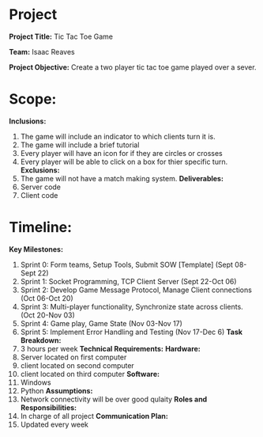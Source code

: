 # Project
**Project Title:**
Tic Tac Toe Game

**Team:**
Isaac Reaves

**Project Objective:**
Create a two player tic tac toe game played over a sever.

# Scope:
**Inclusions:**
1. The game will include an indicator to which clients turn it is.
2. The game will include a brief tutorial
3. Every player will have an icon for if they are circles or crosses
4. Every player will be able to click on a box for thier specific turn.
**Exclusions:**
1. The game will not have a match making system.
**Deliverables:**
1. Server code
2. Client code

# Timeline:
**Key Milestones:**
1. Sprint 0: Form teams, Setup Tools, Submit SOW [Template] (Sept 08-Sept 22)
2. Sprint 1: Socket Programming, TCP Client Server (Sept 22-Oct 06)
3. Sprint 2:  Develop Game Message Protocol, Manage Client connections (Oct 06-Oct 20)
4. Sprint 3:  Multi-player functionality, Synchronize state across clients. (Oct 20-Nov 03)
5. Sprint 4:  Game play, Game State (Nov 03-Nov 17)
6. Sprint 5: Implement Error Handling and Testing (Nov 17-Dec 6)
**Task Breakdown:**
1. 3 hours per week
**Technical Requirements:**
**Hardware:**
1. Server located on first computer
2. client located on second computer
3. client located on third computer
**Software:**
1. Windows
2. Python
**Assumptions:**
1. Network connectivity will be over good qulaity
**Roles and Responsibilities:**
1. In charge of all project
**Communication Plan:**
1. Updated every week
